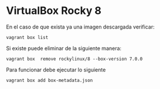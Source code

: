 # VirtualBox Rocky 8

En el caso de que exista ya una imagen descargada verificar:

```console
vagrant box list
```

Si existe puede eliminar de la siguiente manera:

```console
vagrant box  remove rockylinux/8 --box-version 7.0.0
```

Para funcionar debe ejecutar lo siguiente

```console
vagrant box add box-metadata.json
```
